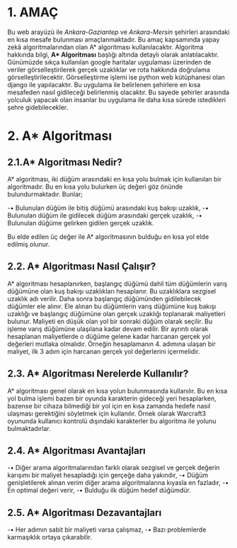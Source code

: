 # 1. AMAÇ

Bu web arayüzü ile *Ankara-Gaziantep* ve *Ankara-Mersin* şehirleri arasındaki en kısa mesafe bulunması amaçlanmaktadır. Bu amaç kapsamında yapay zekâ algoritmalarından olan A* algoritması kullanılacaktır. Algoritma hakkında bilgi, __A* Algoritması__ başlığı altında detaylı olarak anlatılacaktır. Günümüzde sıkça kullanılan google haritalar uygulaması üzerinden de veriler görselleştirilerek gerçek uzaklıklar ve rota hakkında doğrulama görselleştirilecektir. Görselleştirme işlemi ise python web kütüphanesi olan django ile yapılacaktır. 
Bu uygulama ile belirlenen şehirlere en kısa mesafeden nasıl gidileceği belirlenmiş olacaktır. Bu sayede şehirler arasında yolculuk yapacak olan insanlar bu uygulama ile daha kısa sürede istedikleri şehre gidebilecekler.

# 2. A* Algoritması

## 2.1.A* Algoritması Nedir?

A* algoritması, iki düğüm arasındaki en kısa yolu bulmak için kullanılan bir algoritmadır. Bu en kısa yolu bulurken üç değeri göz önünde bulundurmaktadır. Bunlar;

-•	Bulunulan düğüm ile bitiş düğümü arasındaki kuş bakışı uzaklık,
-•	Bulunulan düğüm ile gidilecek düğüm arasındaki gerçek uzaklık,
-•	Bulunulan düğüme gelirken gidilen gerçek uzaklık.

Bu elde edilen üç değer ile A* algoritmasının bulduğu en kısa yol elde edilmiş olunur.

## 2.2. A* Algoritması Nasıl Çalışır?

A* algoritması hesaplanırken, başlangıç düğümü dahil tüm düğümlerin varış düğümüne olan kuş bakışı uzaklıkları hesaplanır. Bu uzaklıklara sezgisel uzaklık adı verilir. Daha sonra başlangıç düğümünden gidilebilecek düğümler ele alınır. Ele alınan bu düğümlerin varış düğümüne kuş bakışı uzaklığı ve başlangıç düğümüne olan gerçek uzaklığı toplanarak maliyetleri bulunur. Maliyeti en düşük olan yol bir sonraki düğüm olarak seçilir. Bu işleme varış düğümüne ulaşılana kadar devam edilir. 
Bir ayrıntı olarak hesaplanan maliyetlerde o düğüme gelene kadar harcanan gerçek yol değerleri mutlaka olmalıdır. Örneğin hesaplamanın 4. adımına ulaşan bir maliyet, ilk 3 adım için harcanan gerçek yol değerlerini içermelidir.

## 2.3. A* Algoritması Nerelerde Kullanılır?

A* algoritması genel olarak en kısa yolun bulunmasında kullanılır. Bu en kısa yol bulma işlemi bazen bir oyunda karakterin gideceği yeri hesaplarken, bazense bir cihaza bilmediği bir yol için en kısa zamanda hedefe nasıl ulaşması gerektiğini söyletmek için kullanılır. Örnek olarak Warcraft3 oyununda kullanıcı kontrolü dışındaki karakterler bu algoritma ile yolunu bulmaktadırlar.

## 2.4. A* Algoritması Avantajları

-•	Diğer arama algoritmalarından farklı olarak sezgisel ve gerçek değerin karışımı bir maliyet hesapladığı için gerçeğe daha yakındır,
-•	Düğüm genişletilerek alınan verim diğer arama algoritmalarına kıyasla en fazladır,
-•	En optimal değeri verir,
-•	Bulduğu ilk düğüm hedef düğümdür.

## 2.5. A* Algoritması Dezavantajları

-•	Her adımın sabit bir maliyeti varsa çalışmaz,
-•	Bazı problemlerde karmaşıklık ortaya çıkarabilir.



